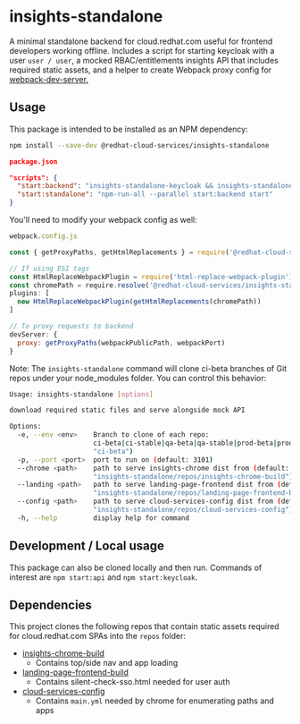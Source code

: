 # insights-standalone

A minimal standalone backend for cloud.redhat.com useful for frontend developers working offline. Includes a script for starting keycloak with a user `user / user`, a mocked RBAC/entitlements insights API that includes required static assets, and a helper to create Webpack proxy config for [webpack-dev-server.](https://webpack.js.org/configuration/dev-server/#devserverproxy)

## Usage

This package is intended to be installed as an NPM dependency:

```sh
npm install --save-dev @redhat-cloud-services/insights-standalone
```

```json
package.json

"scripts": {
  "start:backend": "insights-standalone-keycloak && insights-standalone",
  "start:standalone": "npm-run-all --parallel start:backend start"
}
```

You'll need to modify your webpack config as well:
```js
webpack.config.js

const { getProxyPaths, getHtmlReplacements } = require('@redhat-cloud-services/insights-standalone');

// If using ESI tags
const HtmlReplaceWebpackPlugin = require('html-replace-webpack-plugin');
const chromePath = require.resolve('@redhat-cloud-services/insights-standalone/package.json').replace('package.json', 'repos/insights-chrome-build');
plugins: [
  new HtmlReplaceWebpackPlugin(getHtmlReplacements(chromePath))
]

// To proxy requests to backend
devServer: {
  proxy: getProxyPaths(webpackPublicPath, webpackPort)
}
```

Note: The `insights-standalone` command will clone ci-beta branches of Git repos under your node_modules folder. You can control this behavior:
```sh
Usage: insights-standalone [options]

download required static files and serve alongside mock API

Options:
  -e, --env <env>    Branch to clone of each repo:
                     ci-beta|ci-stable|qa-beta|qa-stable|prod-beta|prod-stable|nightly-stable (default:
                     "ci-beta")
  -p, --port <port>  port to run on (default: 3101)
  --chrome <path>    path to serve insights-chrome dist from (default:
                     "insights-standalone/repos/insights-chrome-build")
  --landing <path>   path to serve landing-page-frontend dist from (default:
                     "insights-standalone/repos/landing-page-frontend-build")
  --config <path>    path to serve cloud-services-config dist from (default:
                     "insights-standalone/repos/cloud-services-config")
  -h, --help         display help for command
```

## Development / Local usage

This package can also be cloned locally and then run. Commands of interest are `npm start:api` and `npm start:keycloak`.

## Dependencies

This project clones the following repos that contain static assets required for cloud.redhat.com SPAs into the `repos` folder:
  - [insights-chrome-build](https://github.com/RedHatInsights/insights-chrome-build)
    - Contains top/side nav and app loading
  - [landing-page-frontend-build](https://github.com/RedHatInsights/landing-page-frontend-build)
    - Contains silent-check-sso.html needed for user auth
  - [cloud-services-config](https://github.com/RedHatInsights/cloud-services-config)
    - Contains `main.yml` needed by chrome for enumerating paths and apps



